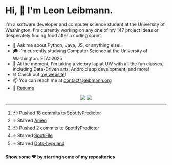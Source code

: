 # Hi, 👋 I'm Leon Leibmann.
I'm a software developer and computer science student at the University of Washington. I'm currently working on any one of my 147 project ideas or desperately finding food after a coding sprint.

- 💬 Ask me about Python, Java, JS, or anything else!
- 🎓 I'm currently studying Computer Science at the University of Washington. ETA: 2025
- 🌱 At the moment, I'm taking a victory lap at UW with all the fun classes, including Data-Driven arts, Android app development, and more!
- 🌐 Check out [my website](https://leibmann.org)!
- 📫 You can reach me at [contact@leibmann.org](mailto:contact@leibmann.org)
- 📄 [Resume](https://leibmann.org/Leon_Leibmann_Resume.pdf)

<div align="middle">
<img align="top" src="https://github-readme-stats.vercel.app/api/top-langs/?username=Pop101&layout=compact&theme=transparent&hide_border=true&hide=css">
<img align="top" src="https://github-readme-stats.vercel.app/api?username=Pop101&show_icons=true&theme=transparent&hide_border=true&count_private=true&hide=issues&include_all_commits&hide_rank=true">
</div>

---
<!--START_SECTION:activity-->
1. 📦 Pushed 18 commits to [SpotifyPredictor](https://github.com/Pop101/SpotifyPredictor)
2. ⭐️ Starred [Amen](https://github.com/algorithmic-music-exploration/amen)
3. 📦 Pushed 2 commits to [SpotifyPredictor](https://github.com/Pop101/SpotifyPredictor)
4. ⭐️ Starred [SpotiFile](https://github.com/Michael-K-Stein/SpotiFile)
5. ⭐️ Starred [Dots-hyprland](https://github.com/end-4/dots-hyprland)
<!--END_SECTION:activity-->

#### Show some ❤️ by starring some of my repositories
